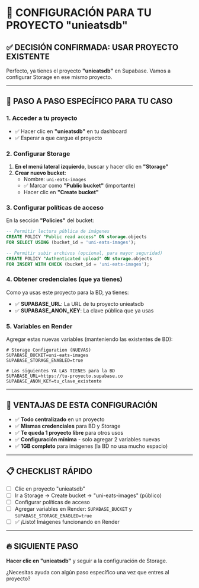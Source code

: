 # 🎯 CONFIGURACIÓN PARA TU PROYECTO "unieatsdb"

## ✅ **DECISIÓN CONFIRMADA: USAR PROYECTO EXISTENTE**

Perfecto, ya tienes el proyecto **"unieatsdb"** en Supabase. Vamos a configurar Storage en ese mismo proyecto.

---

## 🚀 **PASO A PASO ESPECÍFICO PARA TU CASO**

### **1. Acceder a tu proyecto**
- ✅ Hacer clic en **"unieatsdb"** en tu dashboard
- ✅ Esperar a que cargue el proyecto

### **2. Configurar Storage**
1. **En el menú lateral izquierdo**, buscar y hacer clic en **"Storage"**
2. **Crear nuevo bucket**:
   - Nombre: `uni-eats-images`
   - ✅ Marcar como **"Public bucket"** (importante)
   - Hacer clic en **"Create bucket"**

### **3. Configurar políticas de acceso**
En la sección **"Policies"** del bucket:
```sql
-- Permitir lectura pública de imágenes
CREATE POLICY "Public read access" ON storage.objects
FOR SELECT USING (bucket_id = 'uni-eats-images');

-- Permitir subir archivos (opcional, para mayor seguridad)
CREATE POLICY "Authenticated upload" ON storage.objects  
FOR INSERT WITH CHECK (bucket_id = 'uni-eats-images');
```

### **4. Obtener credenciales (que ya tienes)**
Como ya usas este proyecto para la BD, ya tienes:
- ✅ **SUPABASE_URL**: La URL de tu proyecto unieatsdb
- ✅ **SUPABASE_ANON_KEY**: La clave pública que ya usas

### **5. Variables en Render**
Agregar estas nuevas variables (manteniendo las existentes de BD):
```env
# Storage Configuration (NUEVAS)
SUPABASE_BUCKET=uni-eats-images
SUPABASE_STORAGE_ENABLED=true

# Las siguientes YA LAS TIENES para la BD
SUPABASE_URL=https://tu-proyecto.supabase.co
SUPABASE_ANON_KEY=tu_clave_existente
```

---

## 🎉 **VENTAJAS DE ESTA CONFIGURACIÓN**

- ✅ **Todo centralizado** en un proyecto
- ✅ **Mismas credenciales** para BD y Storage  
- ✅ **Te queda 1 proyecto libre** para otros usos
- ✅ **Configuración mínima** - solo agregar 2 variables nuevas
- ✅ **1GB completo** para imágenes (la BD no usa mucho espacio)

---

## 📋 **CHECKLIST RÁPIDO**

- [ ] Clic en proyecto "unieatsdb"
- [ ] Ir a Storage → Create bucket → "uni-eats-images" (público)
- [ ] Configurar políticas de acceso
- [ ] Agregar variables en Render: `SUPABASE_BUCKET` y `SUPABASE_STORAGE_ENABLED=true`
- [ ] ✅ ¡Listo! Imágenes funcionando en Render

---

## 🔥 **SIGUIENTE PASO**

**Hacer clic en "unieatsdb"** y seguir a la configuración de Storage. 

¿Necesitas ayuda con algún paso específico una vez que entres al proyecto?